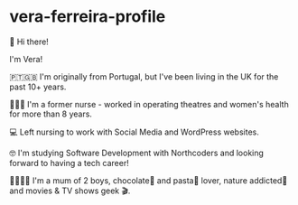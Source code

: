 # vera-ferreira-profile

👋 Hi there! 

I'm Vera!

🇵🇹🇬🇧 I'm originally from Portugal, but I've been living in the UK for the past 10+ years. 

👩🏻‍⚕️ I'm a former nurse - worked in operating theatres and women's health for more than 8 years. 

💻 Left nursing to work with Social Media and WordPress websites. 

🤓 I'm studying Software Development with Northcoders and looking forward to having a tech career! 

👨‍👩‍👦‍👦 I'm a mum of 2 boys, chocolate🍫 and pasta🍝 lover, nature addicted🌿 and movies & TV shows geek 🎬. 
